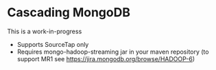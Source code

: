 Cascading MongoDB
=================

This is a work-in-progress

* Supports SourceTap only
* Requires mongo-hadoop-streaming jar in your maven repository (to support MR1 
  see https://jira.mongodb.org/browse/HADOOP-6)
